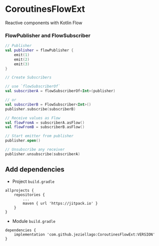 # CoroutinesFlowExt
Reactive components with Kotlin Flow

### FlowPublisher and FlowSubscriber
```kotlin
// Publisher
val publisher = flowPublisher {
    emit(1)
    emit(2)
    emit(3)
}
```

```kotlin
// Create Subscribers

// use `flowSubscriberOf`
val subscriberA = flowSubscriberOf<Int>(publisher)

// or
val subscriberB = FlowSubscriber<Int>()
publisher.subscribe(subscriberB)
```

```kotlin
// Receive values as Flow
val flowFromA = subscriberA.asFlow()
val flowFromB = subscriberB.asFlow()
```

```kotlin
// Start emitter from publisher 
publisher.open()
```
```kotlin
// Unsubscribe any receiver
publisher.unsubscribe(subscriberA)
```

## Add dependencies
- Project `build.gradle` 
```
allprojects {
    repositories {
        ...
        maven { url 'https://jitpack.io' }
    }
}
```
- Module `build.gradle` 
```
dependencies {
    implementation 'com.github.jeziellago:CoroutinesFlowExt:VERSION'
}
```
